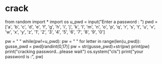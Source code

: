 # crack
from random import *
import os 
u_pwd = input("Enter a password : ")
pwd = ['a', 'b', 'c', 'd', 'e', 'f', 'g', 'h', 'i', 'j', 'k', 'l', 'm', 'n', 'o', 'p', 'q', 'r', 's', 't', 'u', 'v', 'w', 'x', 'y', 'z', '1', '2', '3', '4', '5', '6', '7', '8', '9', '0']

pw = " "
while(pw!=u_pwd):
    pw = " "
    for letter in range(len(u_pwd)):
        gusse_pwd = pwd[randint(0,17)]
        pw = str(gusse_pwd)+str(pw)
        print(pw)
        print("cracking password...please wait")
        os.system("cls")
print("your password is :", pw)
